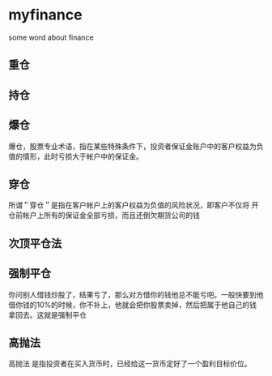 # myfinance
some word about finance
## 重仓
## 持仓
## 爆仓
爆仓，股票专业术语，指在某些特殊条件下，投资者保证金账户中的客户权益为负值的情形，此时亏损大于帐户中的保证金。
## 穿仓
所谓＂穿仓＂是指在客户帐户上的客户权益为负值的风险状况，即客户不仅将 开仓前帐户上所有的保证金全部亏损，而且还倒欠期货公司的钱

## 次顶平仓法


## 强制平仓
你问别人借钱炒股了，结果亏了，那么对方借你的钱他总不能亏吧。一般快要到他借你钱的10%的时候，你不补上，他就会把你股票卖掉，然后把属于他自己的钱拿回去。这就是强制平仓
## 高抛法
高抛法  是指投资者在买入货币时，已经给这一货币定好了一个盈利目标价位。
